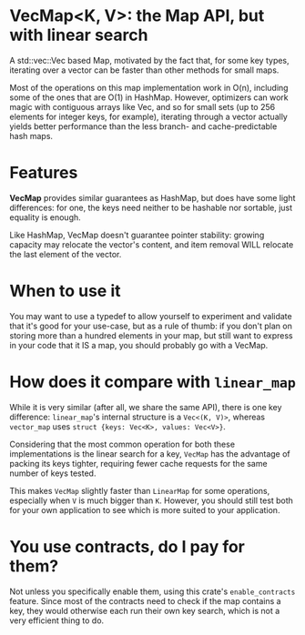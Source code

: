 # VecMap<K, V>: the Map API, but with linear search
A std::vec::Vec based Map, motivated by the fact that, for some key types,
iterating over a vector can be faster than other methods for small maps.

Most of the operations on this map implementation work in O(n), including
some of the ones that are O(1) in HashMap. However, optimizers can work magic with
contiguous arrays like Vec, and so for small sets (up to 256 elements for integer keys,
for example), iterating through a vector actually yields better performance than the
less branch- and cache-predictable hash maps.

# Features
__VecMap__ provides similar guarantees as HashMap, but does have some light differences: for one, the keys need neither to be hashable nor sortable, just equality is enough.

Like HashMap, VecMap doesn't guarantee pointer stability: growing capacity may relocate the vector's content, and item removal WILL relocate the last element of the vector. 

# When to use it
You may want to use a typedef to allow yourself to experiment and validate that it's good for your use-case, but as a rule of thumb: if you don't plan on storing more than a hundred elements in your map, but still want to express in your code that it IS a map, you should probably go with a VecMap.

# How does it compare with `linear_map`
While it is very similar (after all, we share the same API), there is one key difference: `linear_map`'s internal structure is a `Vec<(K, V)>`, whereas `vector_map` uses `struct {keys: Vec<K>, values: Vec<V>}`.

Considering that the most common operation for both these implementations is the linear search for a key, `VecMap` has the advantage of packing its keys tighter, requiring fewer cache requests for the same number of keys tested.

This makes `VecMap` slightly faster than `LinearMap` for some operations, especially when `V` is much bigger than `K`. However, you should still test both for your own application to see which is more suited to your application.

# You use contracts, do I pay for them?
Not unless you specifically enable them, using this crate's `enable_contracts` feature. Since most of the contracts need to check if the map contains a key, they would otherwise each run their own key search, which is not a very efficient thing to do.